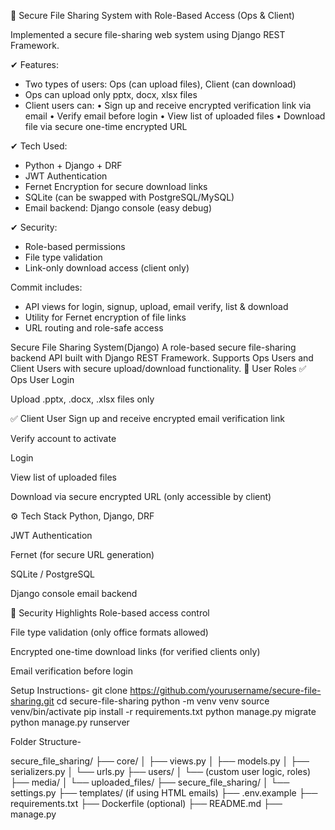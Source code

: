 🔐 Secure File Sharing System with Role-Based Access (Ops & Client)

Implemented a secure file-sharing web system using Django REST Framework.

✔ Features:
- Two types of users: Ops (can upload files), Client (can download)
- Ops can upload only pptx, docx, xlsx files
- Client users can:
  • Sign up and receive encrypted verification link via email
  • Verify email before login
  • View list of uploaded files
  • Download file via secure one-time encrypted URL

✔ Tech Used:
- Python + Django + DRF
- JWT Authentication
- Fernet Encryption for secure download links
- SQLite (can be swapped with PostgreSQL/MySQL)
- Email backend: Django console (easy debug)

✔ Security:
- Role-based permissions
- File type validation
- Link-only download access (client only)

Commit includes:
- API views for login, signup, upload, email verify, list & download
- Utility for Fernet encryption of file links
- URL routing and role-safe access

Secure File Sharing System(Django)
A role-based secure file-sharing backend API built with Django REST Framework. Supports Ops Users and Client Users with secure upload/download functionality.
👤 User Roles
✅ Ops User
Login

Upload .pptx, .docx, .xlsx files only

✅ Client User
Sign up and receive encrypted email verification link

Verify account to activate

Login

View list of uploaded files

Download via secure encrypted URL (only accessible by client)

⚙️ Tech Stack
Python, Django, DRF

JWT Authentication

Fernet (for secure URL generation)

SQLite / PostgreSQL

Django console email backend

🔐 Security Highlights
Role-based access control

File type validation (only office formats allowed)

Encrypted one-time download links (for verified clients only)

Email verification before login

Setup Instructions-
git clone https://github.com/yourusername/secure-file-sharing.git
cd secure-file-sharing
python -m venv venv
source venv/bin/activate
pip install -r requirements.txt
python manage.py migrate
python manage.py runserver


Folder Structure-

secure_file_sharing/
├── core/
│   ├── views.py
│   ├── models.py
│   ├── serializers.py
│   └── urls.py
├── users/
│   └── (custom user logic, roles)
├── media/
│   └── uploaded_files/
├── secure_file_sharing/
│   └── settings.py
├── templates/ (if using HTML emails)
├── .env.example
├── requirements.txt
├── Dockerfile (optional)
├── README.md
├── manage.py


